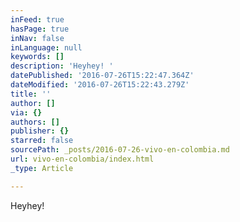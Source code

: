 ```yaml
---
inFeed: true
hasPage: true
inNav: false
inLanguage: null
keywords: []
description: 'Heyhey! '
datePublished: '2016-07-26T15:22:47.364Z'
dateModified: '2016-07-26T15:22:43.279Z'
title: ''
author: []
via: {}
authors: []
publisher: {}
starred: false
sourcePath: _posts/2016-07-26-vivo-en-colombia.md
url: vivo-en-colombia/index.html
_type: Article

---
```

Heyhey!